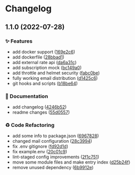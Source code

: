 # Changelog

## 1.1.0 (2022-07-28)


### ✨ Features

* add docker support ([169e2c6](https://github.com/kurovskyi/bitcoin-api/commit/169e2c607f64ec06ce90933098cef6f8c72751b6))
* add dockerfile ([28bbad1](https://github.com/kurovskyi/bitcoin-api/commit/28bbad1ec6fedea6319521eac2f651ff22f59cd1))
* add external rate api ([da6a31c](https://github.com/kurovskyi/bitcoin-api/commit/da6a31ce38ac8f1707cc78c16662c39f58793fda))
* add subscription mock ([bc149a0](https://github.com/kurovskyi/bitcoin-api/commit/bc149a0a17a2ca79c51fdee87caea03150448b64))
* add throttle and helmet security ([fabc0be](https://github.com/kurovskyi/bitcoin-api/commit/fabc0be147df4c2c09a1a0d79944f1e0d238660b))
* fully working email distribution ([d1425c6](https://github.com/kurovskyi/bitcoin-api/commit/d1425c663894c48040e80356a6ee496da52355ca))
* git hooks and scripts ([b18be64](https://github.com/kurovskyi/bitcoin-api/commit/b18be642b31d32e1593a48529d1ce1b318eb1194))


### 📝 Documentation

* add changelog ([4246b52](https://github.com/kurovskyi/bitcoin-api/commit/4246b52b24a70431ee024eea5610e54b28ca9972))
* readme changes ([55d0557](https://github.com/kurovskyi/bitcoin-api/commit/55d05577f9f58cf4e6c1dabdd7936131dc6e6bbf))


### ♻️ Code Refactoring

* add some info to package.json ([6967828](https://github.com/kurovskyi/bitcoin-api/commit/6967828ffacaa02116ed962c83dd5498c5f0614e))
* changed mail configuration ([28c3994](https://github.com/kurovskyi/bitcoin-api/commit/28c399470295c9407dc2f7cfca49103a9624bb6e))
* fix .env gitignore ([fd92d1d](https://github.com/kurovskyi/bitcoin-api/commit/fd92d1d6bdf41e1a883010894085d12a85c42ab9))
* fix example.env ([20c01c9](https://github.com/kurovskyi/bitcoin-api/commit/20c01c913aa17c9d4db6fc2957249f9bbc4c823a))
* lint-staged config improvements ([2f1c751](https://github.com/kurovskyi/bitcoin-api/commit/2f1c751908a4404a7171120ed08f90e1d845ccd4))
* move some module files and make entry index ([d25b24f](https://github.com/kurovskyi/bitcoin-api/commit/d25b24fd1ef493b64ba8a982cbbd86ad4f9514b2))
* remove unused dependency ([6b9912e](https://github.com/kurovskyi/bitcoin-api/commit/6b9912e4815935206df3dd2291c7e269e8d9d811))